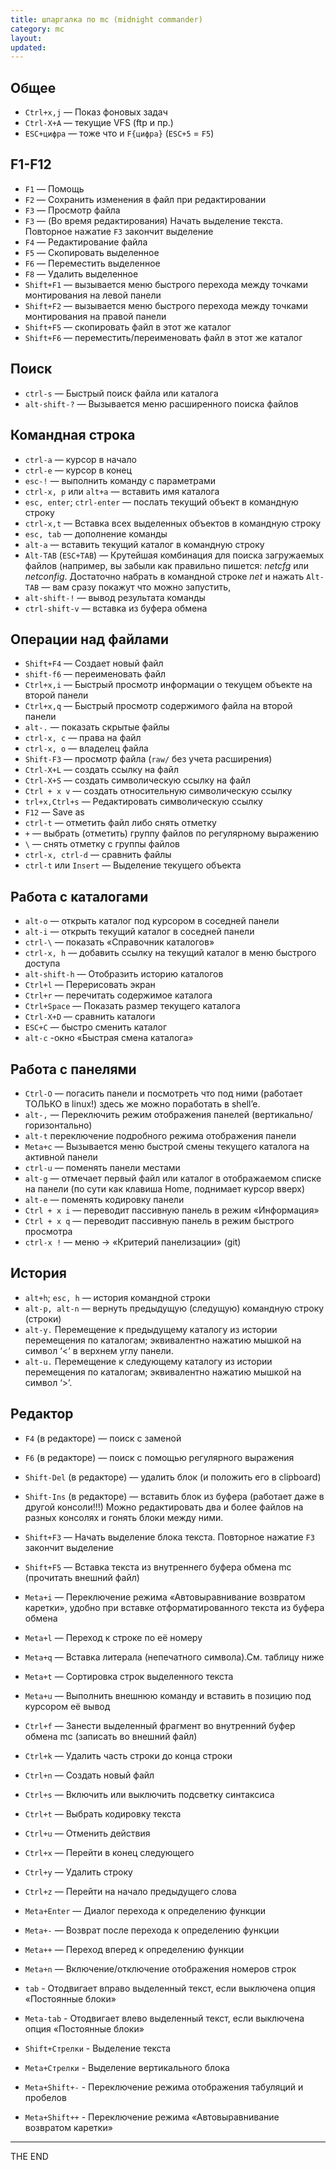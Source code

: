 ```yaml
---
title: шпаргалка по mc (midnight commander)
category: mc
layout:
updated:
---
```


## Общее
- `Ctrl+x,j` — Показ фоновых задач
- `Сtrl-X+A` — текущие VFS (ftp и пр.)
- `ESC+цифра` — тоже что и `F{цифра}` (`ESC+5` = `F5`)

## F1-F12
- `F1` — Помощь
- `F2` — Сохранить изменения в файл при редактировании
- `F3` — Просмотр файла
- `F3` — (Во время редактирования) Начать выделение текста. Повторное нажатие
  `F3` закончит выделение
- `F4` — Редактирование файла
- `F5` — Скопировать выделенное
- `F6` — Переместить выделенное
- `F8` — Удалить выделенное  
- `Shift+F1` — вызывается меню быстрого перехода между точками монтирования на
  левой панели
- `Shift+F2` — вызывается меню быстрого перехода между точками монтирования на
  правой панели
- `Shift+F5` — скопировать файл в этот же каталог
- `Shift+F6` — переместить/переименовать файл в этот же каталог

## Поиск
- `ctrl-s` — Быстрый поиск файла или каталога
- `alt-shift-?` — Вызывается меню расширенного поиска файлов

## Командная строка
- `ctrl-a` — курсор в начало
- `ctrl-e` — курсор в конец
- `esc-!` — выполнить команду с параметрами
- `ctrl-x, p` или `alt+a` — вставить имя каталога
- `esc, enter`; `ctrl-enter` — послать текущий объект в командную строку
- `ctrl-x,t` — Вставка всех выделенных объектов в командную строку
- `esc, tab` — дополнение команды
- `alt-a` — вставить текущий каталог в командную строку
- `Alt-TAB` (`ESC+TAB`) — Крутейшая комбинация для поиска загружаемых файлов
  (например, вы забыли как правильно пишется: _netcfg_ или _netconfig_.
  Достаточно набрать в командной строке _net_ и нажать `Alt-TAB` — вам сразу
  покажут что можно запустить,
- `alt-shift-!` — вывод результата команды
- `ctrl-shift-v` — вставка из буфера обмена

## Операции над файлами
- `Shift+F4` — Создает новый файл
- `shift-f6` — переименовать файл
- `Ctrl+x,i` — Быстрый просмотр информации о текущем объекте на второй панели
- `Ctrl+x,q` — Быстрый просмотр содержимого файла на второй панели
- `alt-.` — показать скрытые файлы
- `ctrl-x, c` — права на файл
- `ctrl-x, o` — владелец файла
- `Shift-F3` — просмотр файла (`raw/` без учета расширения)
- `Ctrl-X+L` — создать ссылку на файл
- `Ctrl-X+S` — создать символическую ссылку на файл
- `Ctrl + x v` — создать относительную символическую ссылку  
- `trl+x,Ctrl+s` — Редактировать символическую ссылку
- `F12` — Save as
- `ctrl-t` — отметить файл либо снять отметку
- `+` — выбрать (отметить) группу файлов по регулярному выражению
- `\` — снять отметку с группы файлов
- `ctrl-x, ctrl-d` — сравнить файлы
- `ctrl-t` или `Insert` — Выделение текущего объекта

## Работа с каталогами
- `alt-o` — открыть каталог под курсором в соседней панели
- `alt-i` — открыть текущий каталог в соседней панели
- `сtrl-\` — показать «Справочник каталогов»
- `ctrl-x, h` — добавить ссылку на текущий каталог в меню быстрого доступа
- `alt-shift-h` — Отобразить историю каталогов
- `Ctrl+l` — Перерисовать экран
- `Ctrl+r` — перечитать содержимое каталога
- `Ctrl+Space` — Показать размер текущего каталога
- `Ctrl-X+D` — сравнить каталоги
- `ESC+C` — быстро сменить каталог
- `alt-c` -окно «Быстрая смена каталога»

## Работа с панелями
- `Ctrl-O` — погасить панели и посмотреть что под ними (работает ТОЛЬКО в
  linux!) здесь же можно поработать в shell’e.
- `alt-,` — Переключить режим отображения панелей (вертикально/горизонтально)
- `alt-t` переключение подробного режима отображения панели
- `Meta+c` — Вызывается меню быстрой смены текущего каталога на активной панели
- `ctrl-u` — поменять панели местами
- `alt-g` — отмечает первый файл или каталог в отображаемом списке на панели
  (по сути как клавиша Home, поднимает курсор вверх)
- `alt-e` — поменять кодировку панели
- `Ctrl + x i` — переводит пассивную панель в режим «Информация»
- `Ctrl + x q` — переводит пассивную панель в режим быстрого просмотра
- `ctrl-x !` — меню → «Критерий панелизации» (git)

## История
- `alt+h`; `esc, h` — история командной строки
- `alt-p, alt-n` — вернуть предыдущую (следущую) командную строку (строки)
- `alt-y.` Перемещение к предыдущему каталогу из истории перемещения по
  каталогам; эквивалентно нажатию мышкой на символ ‘<‘ в верхнем углу панели.
- `alt-u.` Перемещение к следующему каталогу из истории перемещения по
  каталогам; эквивалентно нажатию мышкой на символ ‘>’.

## Редактор
- `F4` (в редакторе) — поиск с заменой
- `F6` (в редакторе) — поиск с помощью регулярного выражения
- `Shift-Del` (в редакторе) — удалить блок (и положить его в clipboard)
- `Shift-Ins` (в редакторе) — вставить блок из буфера (работает даже в другой
  консоли!!!) Можно редактировать два и более файлов на разных консолях и
  гонять блоки между ними.

- `Shift+F3` — Начать выделение блока текста. Повторное нажатие `F3` закончит
  выделение
- `Shift+F5` — Вставка текста из внутреннего буфера обмена mc (прочитать
  внешний файл)
- `Meta+i` — Переключение режима «Автовыравнивание возвратом каретки», удобно
  при вставке отформатированного текста из буфера обмена
- `Meta+l` — Переход к строке по её номеру
- `Meta+q` — Вставка литерала (непечатного символа).См. таблицу ниже
- `Meta+t` — Сортировка строк выделенного текста
- `Meta+u` — Выполнить внешнюю команду и вставить в позицию под курсором её
  вывод
- `Ctrl+f` — Занести выделенный фрагмент во внутренний буфер обмена mc
  (записать во внешний файл)
- `Ctrl+k` — Удалить часть строки до конца строки
- `Ctrl+n` — Создать новый файл
- `Ctrl+s` — Включить или выключить подсветку синтаксиса
- `Ctrl+t` — Выбрать кодировку текста
- `Ctrl+u` — Отменить действия
- `Ctrl+x` — Перейти в конец следующего
- `Ctrl+y` — Удалить строку
- `Ctrl+z` — Перейти на начало предыдущего слова
- `Meta+Enter` — Диалог перехода к определению функции
- `Meta+-` — Возврат после перехода к определению функции
- `Meta++` — Переход вперед к определению функции
- `Meta+n` — Включение/отключение отображения номеров строк
- `tab` - Отодвигает вправо выделенный текст, если выключена опция «Постоянные
  блоки»
- `Meta-tab` - Отодвигает влево выделенный текст, если выключена опция
  «Постоянные блоки»
- `Shift+Стрелки` - Выделение текста
- `Meta+Стрелки` - Выделение вертикального блока
- `Meta+Shift+-` - Переключение режима отображения табуляций и пробелов
- `Meta+Shift++` - Переключение режима «Автовыравнивание возвратом каретки»

---

THE END
